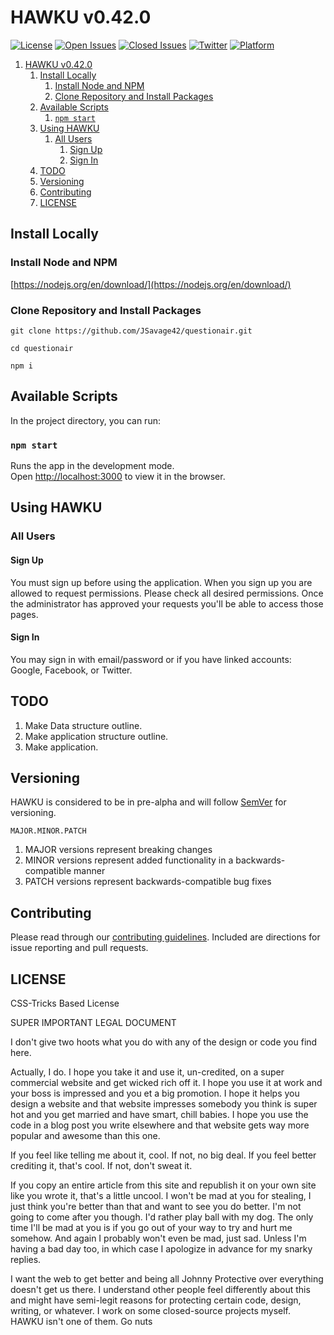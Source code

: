 # HAWKU v0.42.0

[![License](https://badgen.net/badge/license/MIT)](https://github.com/jsavage42/hawkufire/blob/master/LICENSE)
[![Open Issues](https://badgen.net/badge/github/open-issues/micromatch/micromatch?icon=github)](https://github.com/JSavage42/hawkufire/issues)
[![Closed Issues](https://badgen.net/badge/github/closed-issues/micromatch/micromatch?icon=github)](https://github.com/JSavage42/hawkufire/issues)
[![Twitter](https://badgen.net/twitter/follow/dadsavage42/:blue?icon=twitter)](https://twitter.com/dadsavage42)
[![Platform](https://badgen.net/badge/platform/web?list=1)]()

1. [HAWKU v0.42.0](#hawku-v0420)
   1. [Install Locally](#install-locally)
      1. [Install Node and NPM](#install-node-and-npm)
      2. [Clone Repository and Install Packages](#clone-repository-and-install-packages)
   2. [Available Scripts](#available-scripts)
      1. [`npm start`](#npm-start)
   3. [Using HAWKU](#using-hawku)
      1. [All Users](#all-users)
         1. [Sign Up](#sign-up)
         2. [Sign In](#sign-in)
   4. [TODO](#todo)
   5. [Versioning](#versioning)
   6. [Contributing](#contributing)
   7. [LICENSE](#license)

## Install Locally

### Install Node and NPM

[https://nodejs.org/en/download/](https://nodejs.org/en/download/)

### Clone Repository and Install Packages

`git clone https://github.com/JSavage42/questionair.git`

`cd questionair`

`npm i`

## Available Scripts

In the project directory, you can run:

### `npm start`

Runs the app in the development mode.<br>
Open [http://localhost:3000](http://localhost:3000) to view it in the browser.

## Using HAWKU

### All Users

#### Sign Up

You must sign up before using the application. When you sign up you are allowed to request permissions. Please check all desired permissions. Once the administrator has approved your requests you'll be able to access those pages.

#### Sign In

You may sign in with email/password or if you have linked accounts: Google, Facebook, or Twitter.

## TODO

1. Make Data structure outline.
2. Make application structure outline.
3. Make application.

## Versioning

HAWKU is considered to be in pre-alpha and will follow [SemVer](semver.org) for versioning.

`MAJOR.MINOR.PATCH`

1. MAJOR versions represent breaking changes
2. MINOR versions represent added functionality in a backwards-compatible manner
3. PATCH versions represent backwards-compatible bug fixes

## Contributing

Please read through our [contributing guidelines](./CONTRIBUTING.md). Included are directions for issue reporting and pull requests.

## LICENSE

CSS-Tricks Based License

SUPER IMPORTANT LEGAL DOCUMENT

I don't give two hoots what you do with any of the design or code you find here.

Actually, I do. I hope you take it and use it, un-credited, on a super commercial website
and get wicked rich off it. I hope you use it at work and your boss is impressed and you
et a big promotion. I hope it helps you design a website and that website impresses
somebody you think is super hot and you get married and have smart, chill babies. I
hope you use the code in a blog post you write elsewhere and that website gets way more
popular and awesome than this one.

If you feel like telling me about it, cool. If not, no big deal. If you feel better
crediting it, that's cool. If not, don't sweat it.

If you copy an entire article from this site and republish it on your own site like
you wrote it, that's a little uncool. I won't be mad at you for stealing, I just think
you're better than that and want to see you do better. I'm not going to come after you
though. I'd rather play ball with my dog. The only time I'll be mad at you is if you go
out of your way to try and hurt me somehow. And again I probably won't even be mad, just
sad. Unless I'm having a bad day too, in which case I apologize in advance for my snarky
replies.

I want the web to get better and being all Johnny Protective over everything doesn't get
us there. I understand other people feel differently about this and might have semi-legit
reasons for protecting certain code, design, writing, or whatever. I work on some
closed-source projects myself. HAWKU isn't one of them. Go nuts
